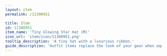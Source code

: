 ```yaml
---
layout: item
permalink: /11300951

title: Item
id: 11300951
item_name: 'Tiny Glowing Star Hat (M)'
icon_url: 'item/icon/11300951.png'
tooltip_description: 'A tiny hat with a luxurious ribbon.'
guide_description: 'Outfit items replace the look of your gear when equipped.'
---
```

